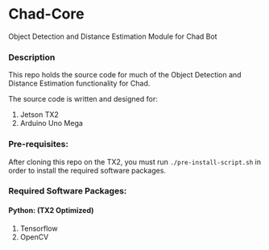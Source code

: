 # Chad-Core

Object Detection and Distance Estimation Module for Chad Bot

### Description
This repo holds the source code for much of the Object Detection and Distance Estimation functionality for Chad. 

The source code is written and designed for:
1. Jetson TX2
1. Arduino Uno Mega

### Pre-requisites:
After cloning this repo on the TX2, you must run `./pre-install-script.sh` in order to install the required software packages.

### Required Software Packages:
#### Python: (TX2 Optimized)
1. Tensorflow 
1. OpenCV